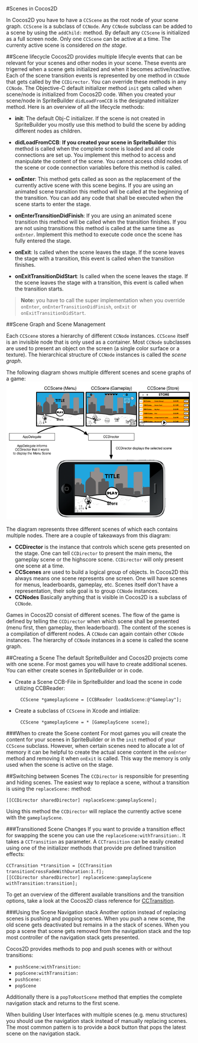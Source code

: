 #Scenes in Cocos2D

In Cocos2D you have to have a `CCScene` as the root node of your scene graph. `CCScene` is a subclass of `CCNode`. Any `CCNode` subclass can be added to a scene by using the `addChild:` method. By default any `CCScene` is initialized as a full screen node. Only one `CCScene` can be active at a time. The currenty active scene is considered *on the stage*.


##Scene lifecycle
Cocos2D provides multiple lifecyle events that can be relevant for your scenes and other nodes in your scene. These events are trigerred when a scene gets initialized and when it becomes active/inactive. Each of the scene transition events is represented by one method in `CCNode` that gets called by the `CCDirector`. You can override these methods in any `CCNode`. The Objective-C default initializer method `init` gets called when scene/node is initialized from Cocos2D code. When you created your scene/node in SpriteBuilder `didLoadFromCCB` is the designated initializer method. Here is an overview of all the lifecycle methods:

* **init**: The default Obj-C initializer. If the scene is not created in SpriteBuilder you mostly use this method to build the scene by adding different nodes as children.

* **didLoadFromCCB**: **If you created your scene in SpriteBuilder** this method is called when the complete scene is loaded and all code connections are set up. You implement this method to access and manipulate the content of the scene. You cannot access child nodes of the scene or code connection variables before this method is called.

* **onEnter**: This method gets called as soon as the replacement of the currently active scene with this scene begins. If you are using an animated scene transition this method will be called at the beginning of the transition. You can add any code that shall be executed when the scene starts to enter the stage.

* **onEnterTransitionDidFinish**: If you are using an animated scene transition this method will be called when the transition finishes. If you are not using transitions this method is called at the same time as `onEnter`. Implement this method to execute code once the scene has fully entered the stage.

* **onExit**: Is called when the scene leaves the stage. If the scene leaves the stage with a transition, this event is called when the transition finishes.

* **onExitTransitionDidStart**: Is called when the scene leaves the stage. If the scene leaves the stage with a transition, this event is called when the transition starts.

> **Note:** you have to call the super implementation when you override `onEnter`, `onEnterTransitionDidFinish`, `onExit` or `onExitTransitionDidStart`.


##Scene Graph and Scene Management

Each `CCScene` stores a hierarchy of different `CCNode` instances. `CCScene` itself is an invisible node that is only used as a container. Most `CCNode` subclasses are used to present an object on the screen (a single color surface or a texture). The hierarchical structure of `CCNode` instances is called the *scene graph*.

The following diagram shows multiple different scenes and scene graphs of a game:
![image](scenegraph.png)
	
The diagram represents three different scenes of which each contains
multiple nodes. There are a couple
of takeaways from this diagram:

* **CCDirector** is the instance that controls which scene gets presented on the stage. One can tell `CCDirector` to present the main menu,
  the gameplay scene or the highscore scene. `CCDirector` will only
  present one scene at a time.
* **CCScenes** are used to build a logical group of objects. In
  Cocos2D this always means one scene represents one screen. One will
  have scenes for menus, leaderboards, gameplay, etc. Scenes itself don't have
  a representation, their sole goal is to group `CCNode` instances.
* **CCNodes** Basically anything that is visible in Cocos2D
  is a subclass of `CCNode`.

Games in Cocos2D consist of different scenes. The flow of the game is defined by telling the `CCDirector` when which scene shall be presented (menu first, then gameplay, then leaderboard). The content of the scenes is a compilation of different nodes.
A `CCNode` can again contain other `CCNode` instances. The hierarchy of `CCNode` instances in a scene is called the scene graph.

##Creating a Scene
The default SpriteBuilder and Cocos2D projects come with one scene. For most games you will have to create additional scenes. You can either create scenes in SpriteBuilder or in code.
	
* Create a Scene CCB-File in SpriteBuilder and load the scene in code utilizing CCBReader:   
  
		CCScene *gameplayScene = [CCBReader loadAsScene:@"Gameplay"];
  
* Create a subclass of `CCScene` in Xcode and intialize:    
  
		CCScene *gameplayScene = * [GameplayScene scene];
		
###When to create the Scene content
For most games you will create the content for your scenes in SpriteBuilder or in the `init` method of your `CCScene` subclass. However, when certain scenes need to allocate a lot of memory it can be helpful to create the actual scene content in the `onEnter` method and removing it when `onExit` is called. This way the memory is only used when the scene is active on the stage.


##Switching between Scenes
The `CCDirector` is responsible for presenting and hiding scenes.
The easiest way to replace a scene, without a transition is using the `replaceScene:` method:

	[[CCDirector sharedDirector] replaceScene:gameplayScene];
	
Using this method the `CCDirector` will replace the currently active scene with the `gameplayScene`.

###Transitioned Scene Changes
If you want to provide a transition effect for swapping the scene you can use the `replaceScene:withTransition:`. It takes a `CCTransition` as parameter. A `CCTransition` can be easily created using one of the initializer methods that provide pre defined transition effects:

	CCTransition *transition = [CCTransition transitionCrossFadeWithDuration:1.f];
    [[CCDirector sharedDirector] replaceScene:gameplayScene withTransition:transition];

To get an overview of the different available transitions and the transition options, take a look at the Cocos2D class reference for [CCTransition](http://cocos2d.spritebuilder.com/docs/api/Classes/CCTransition.html).

###Using the Scene Navigation stack
Another option instead of replacing scenes is pushing and popping scenes. When you push a new scene, the old scene gets deactivated but remains in a the stack of scenes. When you pop a scene that scene gets removed from the navigation stack and the top most controller of the navigation stack gets presented.

Cocos2D provides methods to pop and push scenes with or without transitions:

* `pushScene:withTransition:`
* `popScene:withTransition:`
* `pushScene:`
* `popScene`

Additionally there is a `popToRootScene` method that empties the complete navigation stack and returns to the first scene.

When building User Interfaces with multiple scenes (e.g. menu structures) you should use the navigation stack instead of manually replacing scenes. The most common pattern is to provide a *back* button that pops the latest scene on the navigation stack.


